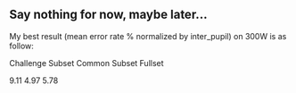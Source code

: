## Say nothing for now, maybe later...

My best result (mean error rate % normalized by inter_pupil) on 300W is as follow:

Challenge Subset        Common Subset        Fullset

9.11                                4.97                              5.78

